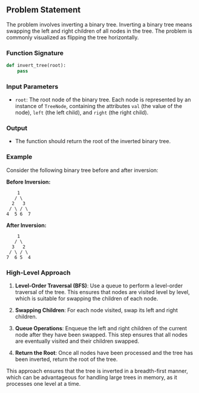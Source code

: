 ## Problem Statement

The problem involves inverting a binary tree. Inverting a binary tree means swapping the left and right children of all nodes in the tree. The problem is commonly visualized as flipping the tree horizontally.

### Function Signature

```python
def invert_tree(root):
    pass
```

### Input Parameters

- `root`: The root node of the binary tree. Each node is represented by an instance of `TreeNode`, containing the attributes `val` (the value of the node), `left` (the left child), and `right` (the right child).

### Output

- The function should return the root of the inverted binary tree.

### Example

Consider the following binary tree before and after inversion:

**Before Inversion:**

```
    1
   / \
  2   3
 / \ / \
4  5 6  7
```

**After Inversion:**

```
    1
   / \
  3   2
 / \ / \
7  6 5  4
```

### High-Level Approach

1. **Level-Order Traversal (BFS)**: Use a queue to perform a level-order traversal of the tree. This ensures that nodes are visited level by level, which is suitable for swapping the children of each node.

2. **Swapping Children**: For each node visited, swap its left and right children.

3. **Queue Operations**: Enqueue the left and right children of the current node after they have been swapped. This step ensures that all nodes are eventually visited and their children swapped.

4. **Return the Root**: Once all nodes have been processed and the tree has been inverted, return the root of the tree.

This approach ensures that the tree is inverted in a breadth-first manner, which can be advantageous for handling large trees in memory, as it processes one level at a time.

